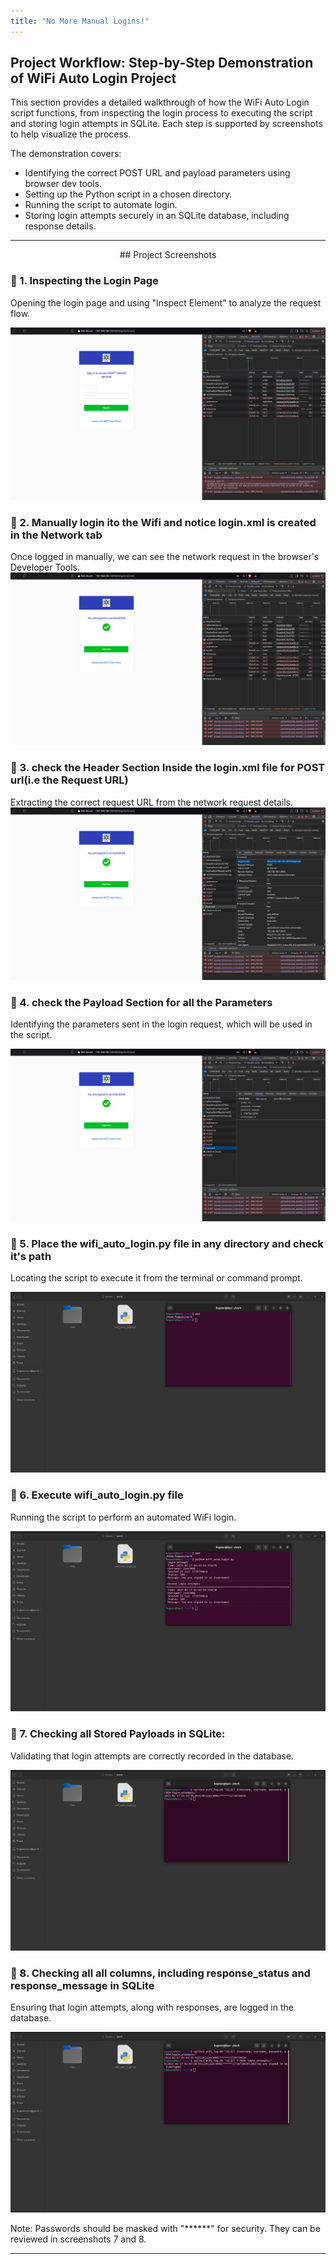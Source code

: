 ```yaml
---
title: "No More Manual Logins!"
---
```


<link rel="stylesheet" href="style.css">


## Project Workflow: Step-by-Step Demonstration of WiFi Auto Login Project

This section provides a detailed walkthrough of how the WiFi Auto Login script functions, from inspecting the login process to executing the script and storing login attempts in SQLite. Each step is supported by screenshots to help visualize the process.

The demonstration covers:
- Identifying the correct POST URL and payload parameters using browser dev tools.
- Setting up the Python script in a chosen directory.
- Running the script to automate login.
- Storing login attempts securely in an SQLite database, including response details.
  
---
<p style="text-align: center;">## Project Screenshots</p>


### 🔹 1. Inspecting the Login Page
Opening the login page and using "Inspect Element" to analyze the request flow.

![Inspect Element](assets/01.png)  

### 🔹 2. Manually login ito the Wifi and notice login.xml is created in the Network tab  
Once logged in manually, we can see the network request in the browser's Developer Tools.
![After Manual Login](assets/02.png) 

### 🔹 3. check the Header Section Inside the login.xml file for POST url(i.e the Request URL) 
Extracting the correct request URL from the network request details.
![Post URL](assets/03.png)  

### 🔹 4. check the Payload Section for all the Parameters
Identifying the parameters sent in the login request, which will be used in the script.

![Payload Parameters](assets/04.png) 

### 🔹 5. Place the wifi_auto_login.py file in any directory and check it's path
Locating the script to execute it from the terminal or command prompt.

![Path for wifi_auto_login.py](assets/05.png) 

### 🔹 6. Execute wifi_auto_login.py file
Running the script to perform an automated WiFi login.

![Execution](assets/06.png) 

### 🔹 7. Checking all Stored Payloads in SQLite:
Validating that login attempts are correctly recorded in the database.

![Stored Payloads](assets/07.png) 

### 🔹 8. Checking all all columns, including response_status and response_message in SQLite 
Ensuring that login attempts, along with responses, are logged in the database.

![SQLite Logs](assets/08.png)  

Note: Passwords should be masked with "******" for security. They can be reviewed in screenshots 7 and 8.

---
